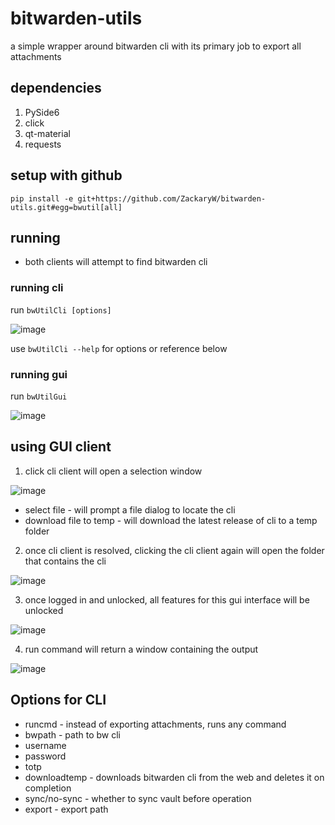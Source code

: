# bitwarden-utils

a simple wrapper around bitwarden cli with its primary job to export all attachments

## dependencies
1. PySide6
2. click
3. qt-material
4. requests

## setup with github
```
pip install -e git+https://github.com/ZackaryW/bitwarden-utils.git#egg=bwutil[all]
```

## running
* both clients will attempt to find bitwarden cli
### running cli
run `bwUtilCli [options]`

![image](https://user-images.githubusercontent.com/36378555/179439123-8e365659-4f55-4fdb-84ec-02c4ba5f5254.png)

use `bwUtilCli --help` for options or reference below

### running gui
run `bwUtilGui`

![image](https://user-images.githubusercontent.com/36378555/179439197-330fa9e1-f7e4-4cf3-85ad-3ef1ab95cad6.png)

## using GUI client
1. click cli client will open a selection window

![image](https://user-images.githubusercontent.com/36378555/179439328-03c210c3-2549-4c36-bb04-07a35deb8965.png)
* select file - will prompt a file dialog to locate the cli
* download file to temp - will download the latest release of cli to a temp folder

2. once cli client is resolved, clicking the cli client again will open the folder that contains the cli

![image](https://user-images.githubusercontent.com/36378555/179439412-5a132818-713d-42bb-85b5-cdaa838b870e.png)

3. once logged in and unlocked, all features for this gui interface will be unlocked

![image](https://user-images.githubusercontent.com/36378555/179439580-17c321f4-6548-46b0-8552-8aff7a592853.png)

4. run command will return a window containing the output

![image](https://user-images.githubusercontent.com/36378555/179439693-a1f2d03c-b16c-4993-b8b5-9caebcd74cfb.png)

## Options for CLI
* runcmd - instead of exporting attachments, runs any command
* bwpath - path to bw cli
* username
* password
* totp
* downloadtemp - downloads bitwarden cli from the web and deletes it on completion
* sync/no-sync - whether to sync vault before operation
* export - export path
